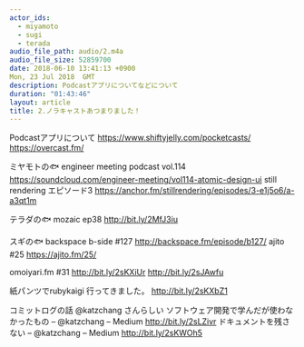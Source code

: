 ```yaml
---
actor_ids:
  - miyamoto
  - sugi
  - terada
audio_file_path: audio/2.m4a
audio_file_size: 52859700
date: 2018-06-10 13:41:13 +0900
Mon, 23 Jul 2018  GMT
description: Podcastアプリについてなどについて
duration: "01:43:46"
layout: article
title: 2.ノラキャストあつまりました！
---
```


Podcastアプリについて
https://www.shiftyjelly.com/pocketcasts/
https://overcast.fm/

ミヤモトの🐟
engineer meeting podcast vol.114
https://soundcloud.com/engineer-meeting/vol114-atomic-design-ui
still rendering エピソード3
https://anchor.fm/stillrendering/episodes/3-e1j5o6/a-a3qt1m

テラダの🐟
mozaic ep38
http://bit.ly/2MfJ3iu

スギの🐟
backspace b-side #127
http://backspace.fm/episode/b127/
ajito #25
https://ajito.fm/25/

omoiyari.fm #31
http://bit.ly/2sKXiUr
http://bit.ly/2sJAwfu

紙パンツでrubykaigi 行ってきました。
http://bit.ly/2sKXbZ1

コミットログの話
@katzchang さんらしい
ソフトウェア開発で学んだが使わなかったもの – @katzchang – Medium
http://bit.ly/2sLZivr
ドキュメントを残さない – @katzchang – Medium
http://bit.ly/2sKWOh5